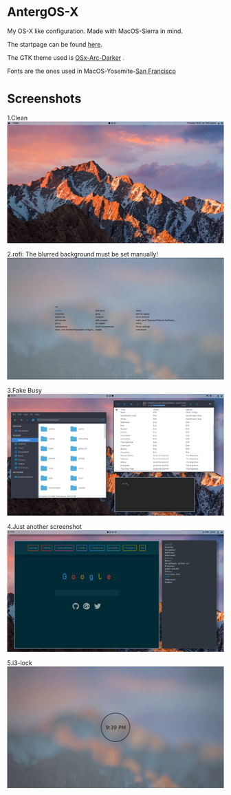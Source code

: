 
# AntergOS-X

My OS-X like configuration. Made with MacOS-Sierra in mind.

The startpage can be found [here](https://github.com/NerdyPepper/NerdyPepper.github.io). 

The GTK theme used is [OSx-Arc-Darker](https://github.com/LinxGem33/OSX-Arc-Darker) .

Fonts are the ones used in MacOS-Yosemite-[San Francisco](https://github.com/supermarin/YosemiteSanFranciscoFont)


# Screenshots

1.Clean
![Clean](AntergOS-X_Images/clean.png)

2.rofi: The blurred background must be set manually!
![rofi](AntergOS-X_Images/rofi.png)

3.Fake Busy
![fake_busy](AntergOS-X_Images/Busy.png)

4.Just another screenshot
![just_another](AntergOS-X_Images/just_another.png)

5.i3-lock
![lock](AntergOS-X_Images/lock.png)
